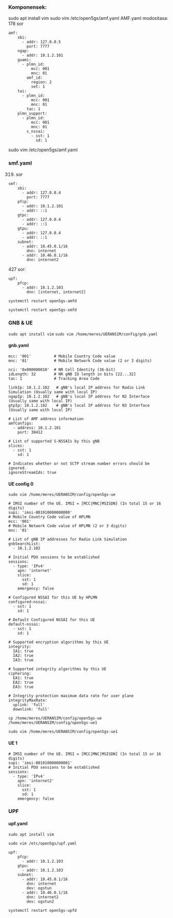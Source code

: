 ### Komponensek: 
sudo apt install vim
sudo vim /etc/open5gs/amf.yaml
AMF.yaml modositasa:
178 sor
````
amf:
    sbi:
      - addr: 127.0.0.5
        port: 7777
    ngap:
      - addr: 10.1.2.101
    guami:
      - plmn_id:
          mcc: 001
          mnc: 01
        amf_id:
          region: 2
          set: 1
    tai:
      - plmn_id:
          mcc: 001
          mnc: 01
        tac: 1
    plmn_support:
      - plmn_id:
          mcc: 001
          mnc: 01
        s_nssai:
          - sst: 1
            sd: 1

````
sudo vim /etc/open5gs/amf.yaml
### smf.yaml
319. sor
```
smf:
    sbi:
      - addr: 127.0.0.4
        port: 7777
    pfcp:
      - addr: 10.1.2.101
      - addr: ::1
    gtpc:
      - addr: 127.0.0.4
      - addr: ::1
    gtpu:
      - addr: 127.0.0.4
      - addr: ::1
    subnet:
      - addr: 10.45.0.1/16
        dnn: internet
      - addr: 10.46.0.1/16
        dnn: internet2
```
427  sor: 
```
upf:
    pfcp:
      - addr: 10.1.2.103
        dnn: [internet, internet2]
```

`systemctl restart open5gs-amfd`

`systemctl restart open5gs-smfd`

### GNB & UE
`sudo apt install vim`
`sudo vim /home/meres/UERANSIM/config/gnb.yaml`

#### gnb.yaml

```
mcc: '001'          # Mobile Country Code value
mnc: '01'           # Mobile Network Code value (2 or 3 digits)

nci: '0x000000010'  # NR Cell Identity (36-bit)
idLength: 32        # NR gNB ID length in bits [22...32]
tac: 1              # Tracking Area Code

linkIp: 10.1.2.102   # gNB's local IP address for Radio Link Simulation (Usually same with local IP)
ngapIp: 10.1.2.102   # gNB's local IP address for N2 Interface (Usually same with local IP)
gtpIp: 10.1.2.102    # gNB's local IP address for N3 Interface (Usually same with local IP)

# List of AMF address information
amfConfigs:
  - address: 10.1.2.101
    port: 38412

# List of supported S-NSSAIs by this gNB
slices:
  - sst: 1
    sd: 1

# Indicates whether or not SCTP stream number errors should be ignored.
ignoreStreamIds: true
```



#### UE config 0
`sudo vim /home/meres/UERANSIM/config/open5gs-ue`


```
# IMSI number of the UE. IMSI = [MCC|MNC|MSISDN] (In total 15 or 16 digits)
supi: 'imsi-001010000000000'
# Mobile Country Code value of HPLMN
mcc: '001'
# Mobile Network Code value of HPLMN (2 or 3 digits)
mnc: '01'

# List of gNB IP addresses for Radio Link Simulation
gnbSearchList:
  - 10.1.2.102

# Initial PDU sessions to be established
sessions:
  - type: 'IPv4'
    apn: 'internet'
    slice:
      sst: 1
      sd: 1
    emergency: false

# Configured NSSAI for this UE by HPLMN
configured-nssai:
  - sst: 1
    sd: 1

# Default Configured NSSAI for this UE
default-nssai:
  - sst: 1
    sd: 1

# Supported encryption algorithms by this UE
integrity:
  IA1: true
  IA2: true
  IA3: true

# Supported integrity algorithms by this UE
ciphering:
  EA1: true
  EA2: true
  EA3: true

# Integrity protection maximum data rate for user plane
integrityMaxRate:
  uplink: 'full'
  downlink: 'full'
```

`cp /home/meres/UERANSIM/config/open5gs-ue /home/meres/UERANSIM/config/open5gs-ue1`

`sudo vim /home/meres/UERANSIM/config/open5gs-ue1`
#### UE 1
```
# IMSI number of the UE. IMSI = [MCC|MNC|MSISDN] (In total 15 or 16 digits)
supi: 'imsi-001010000000001'
# Initial PDU sessions to be established
sessions:
  - type: 'IPv4'
    apn: 'internet2'
    slice:
      sst: 1
      sd: 1
    emergency: false
```
### UPF

#### upf.yaml
`sudo apt install vim `

`sudo vim /etc/open5gs/upf.yaml`

```
upf:
    pfcp:
      - addr: 10.1.2.103
    gtpu:
      - addr: 10.1.2.103
    subnet:
      - addr: 10.45.0.1/16
        dnn: internet
        dev: ogstun
      - addr: 10.46.0.1/16
        dnn: internet2
        dev: ogstun2
```
`systemctl restart open5gs-upfd`
